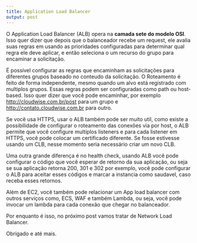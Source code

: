 ```yaml
---
title: Application Load Balancer
output: post
---
```


O Application Load Balancer (ALB) opera na __camada sete do modelo OSI__. Isso quer dizer que depois que o balanceador recebe um request, ele avalia suas regras em usando as prioridades configuradas para determinar qual regra ele deve aplicar, e então seleciona o um recurso do grupo para encaminar a solicitação. 

É possível configurar as regras que encaminham as solicitações para diferentes grupos baseado no conteudo da solicitação. O Roteamento é feito de forma independente, mesmo quando um alvo está registrado com multiplos grupos. Essas regras podem ser configuradas como path ou host-based. Isso quer dizer que você pode encaminhar, por exemplo http://cloudwise.com.br/post para um grupo e http://contato.cloudwise.com.br para outro.

Se você usa HTTPS, usar o ALB também pode ser muito util, como existe a possibilidade de configurar o roteamento das conexões via por host, o ALB permite que você configure multiplos listeners e para cada listener em HTTPS, você pode colocar um certificado diferente. Se fosse estivesse usando um CLB, nesse momento seria necessário criar um novo CLB.

Uma outra grande diferença é no health check, usando ALB você pode configurar o código que você esperar de retorno da sua aplicação, ou seja se sua aplicação retorna 200, 301 e 302 por exemplo, você pode configurar o ALB para aceitar esses códigos e marcar a instancia como saudavel, caso receba esses retornos. 

Além de EC2, você também pode relacionar um App load balancer com outros serviços como, ECS, WAF e também Lambda, ou seja, você pode invocar um lambda para cada conexão que chegar no balanceador.

Por enquanto é isso, no próximo post vamos tratar de Network Load Balancer.

Obrigado e até mais.
